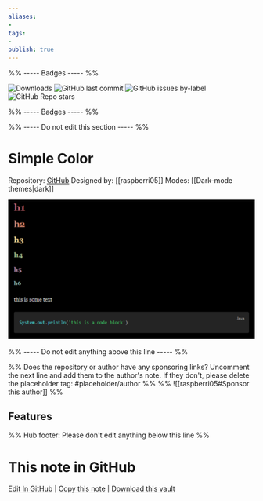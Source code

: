 ```yaml
---
aliases:
- 
tags: 
- 
publish: true
---
```


%% ----- Badges ----- %%

![Downloads](https://img.shields.io/badge/downloads-810-573E7A?style=for-the-badge&logo=)
![GitHub last commit](https://img.shields.io/github/last-commit/raspberri05/simple-color?color=573E7A&label=last%20update&logo=github&style=for-the-badge)
![GitHub issues by-label](https://img.shields.io/github/issues/raspberri05/simple-color/help%20wanted?color=573E7A&logo=github&style=for-the-badge) 
![GitHub Repo stars](https://img.shields.io/github/stars/raspberri05/simple-color?color=573E7A&logo=github&style=for-the-badge)

%% ----- Badges ----- %%

%% ----- Do not edit this section ----- %%

# Simple Color

Repository: [GitHub](https://github.com/raspberri05/simple-color)
Designed by: [[raspberri05]]
Modes: [[Dark-mode themes|dark]]



![screenshot](https://github.com/raspberri05/simple-color/raw/HEAD/screenshot.png)

%% ----- Do not edit anything above this line ----- %% 

%% Does the repository or author have any sponsoring links? Uncomment the next line and add them to the author's note. If they don't, please delete the placeholder tag: #placeholder/author %%
%% ![[raspberri05#Sponsor this author]] %%


## Features



%% Hub footer: Please don't edit anything below this line %%

# This note in GitHub

<span class="git-footer">[Edit In GitHub](https://github.dev/obsidian-community/obsidian-hub/blob/main/02%20-%20Community%20Expansions/02.05%20All%20Community%20Expansions/Themes/Simple%20Color.md "git-hub-edit-note") | [Copy this note](https://raw.githubusercontent.com/obsidian-community/obsidian-hub/main/02%20-%20Community%20Expansions/02.05%20All%20Community%20Expansions/Themes/Simple%20Color.md "git-hub-copy-note") | [Download this vault](https://github.com/obsidian-community/obsidian-hub/archive/refs/heads/main.zip "git-hub-download-vault") </span>
